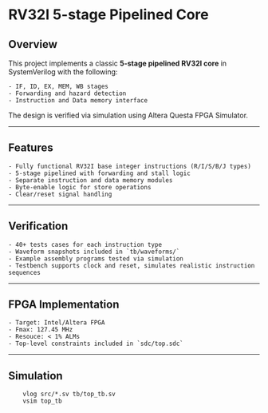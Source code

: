 # RV32I 5-stage Pipelined Core

## Overview
This project implements a classic **5-stage pipelined RV32I core** in SystemVerilog with the following:

    - IF, ID, EX, MEM, WB stages
    - Forwarding and hazard detection
    - Instruction and Data memory interface

The design is verified via simulation using Altera Questa FPGA Simulator.

---

## Features
    - Fully functional RV32I base integer instructions (R/I/S/B/J types)
    - 5-stage pipelined with forwarding and stall logic
    - Separate instruction and data memory modules
    - Byte-enable logic for store operations
    - Clear/reset signal handling

---


## Verification
    - 40+ tests cases for each instruction type
    - Waveform snapshots included in `tb/waveforms/`
    - Example assembly programs tested via simulation
    - Testbench supports clock and reset, simulates realistic instruction sequences

---

## FPGA Implementation
    - Target: Intel/Altera FPGA
    - Fmax: 127.45 MHz
    - Resouce: < 1% ALMs
    - Top-level constraints included in `sdc/top.sdc`

---

## Simulation
```
    vlog src/*.sv tb/top_tb.sv
    vsim top_tb
```
